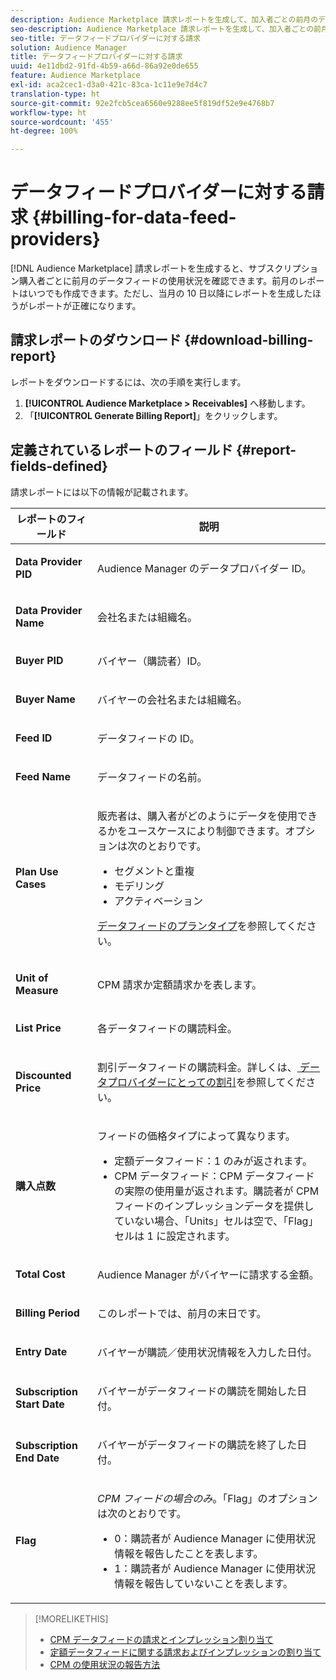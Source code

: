 ```yaml
---
description: Audience Marketplace 請求レポートを生成して、加入者ごとの前月のデータフィード使用量を表示できます。前月のレポートはいつでも作成できます。ただし、当月の 10 日以降にレポートを生成したほうがレポートが正確になります。
seo-description: Audience Marketplace 請求レポートを生成して、加入者ごとの前月のデータフィード使用量を表示できます。前月のレポートはいつでも作成できます。ただし、当月の 10 日以降にレポートを生成したほうがレポートが正確になります。
seo-title: データフィードプロバイダーに対する請求
solution: Audience Manager
title: データフィードプロバイダーに対する請求
uuid: 4e11dbd2-91fd-4b59-a66d-86a92e0de655
feature: Audience Marketplace
exl-id: aca2cec1-d3a0-421c-83ca-1c11e9e7d4c7
translation-type: ht
source-git-commit: 92e2fcb5cea6560e9288ee5f819df52e9e4768b7
workflow-type: ht
source-wordcount: '455'
ht-degree: 100%

---
```


# データフィードプロバイダーに対する請求 {#billing-for-data-feed-providers}

[!DNL Audience Marketplace] 請求レポートを生成すると、サブスクリプション購入者ごとに前月のデータフィードの使用状況を確認できます。前月のレポートはいつでも作成できます。ただし、当月の 10 日以降にレポートを生成したほうがレポートが正確になります。

## 請求レポートのダウンロード {#download-billing-report}

レポートをダウンロードするには、次の手順を実行します。

1. **[!UICONTROL Audience Marketplace > Receivables]** へ移動します。
1. 「**[!UICONTROL Generate Billing Report]**」をクリックします。

## 定義されているレポートのフィールド {#report-fields-defined}

請求レポートには以下の情報が記載されます。

<table id="table_B433D5059F6446068683E425B1D87520"> 
 <thead> 
  <tr> 
   <th colname="col1" class="entry"> レポートのフィールド </th> 
   <th colname="col2" class="entry"> 説明 </th> 
  </tr> 
 </thead>
 <tbody> 
  <tr> 
   <td colname="col1"> <p><b><span class="uicontrol"> Data Provider PID</span></b> </p> </td> 
   <td colname="col2"> <p><span class="keyword">Audience Manager</span> のデータプロバイダー ID。 </p> </td> 
  </tr> 
  <tr> 
   <td colname="col1"> <p><b><span class="uicontrol"> Data Provider Name</span></b> </p> </td> 
   <td colname="col2"> <p>会社名または組織名。 </p> </td> 
  </tr> 
  <tr> 
   <td colname="col1"> <p><b><span class="uicontrol"> Buyer PID</span></b> </p> </td> 
   <td colname="col2"> <p>バイヤー（購読者）ID。 </p> </td> 
  </tr> 
  <tr> 
   <td colname="col1"> <p><b><span class="uicontrol"> Buyer Name</span></b> </p> </td> 
   <td colname="col2"> <p>バイヤーの会社名または組織名。 </p> </td> 
  </tr> 
  <tr> 
   <td colname="col1"> <p><b><span class="uicontrol"> Feed ID</span></b> </p> </td> 
   <td colname="col2"> <p>データフィードの ID。 </p> </td> 
  </tr> 
  <tr> 
   <td colname="col1"> <p><b><span class="uicontrol"> Feed Name</span></b> </p> </td> 
   <td colname="col2"> <p>データフィードの名前。 </p> </td> 
  </tr> 
  <tr> 
   <td colname="col1"> <p><b><span class="uicontrol"> Plan Use Cases</span></b> </p> </td> 
   <td colname="col2"> <p>販売者は、購入者がどのようにデータを使用できるかをユースケースにより制御できます。オプションは次のとおりです。 </p> 
    <ul id="ul_8230A93B5DCE4C10B025D3C761F72CEF"> 
     <li id="li_3400C6475F6D43D7AF54D9A0ED9C09E0">セグメントと重複 </li> 
     <li id="li_65DFEF1EA6C341ACB5B72FF629F10AFC">モデリング </li> 
     <li id="li_B84935B93ADE4D299732CE7E099DF7B3">アクティベーション </li> 
    </ul> <p><a href="../../../features/audience-marketplace/marketplace-data-providers/marketplace-create-manage-feeds.md#plan-types">データフィードのプランタイプ</a>を参照してください。 </p> </td> 
  </tr> 
  <tr> 
   <td colname="col1"> <p><b><span class="uicontrol"> Unit of Measure</span></b> </p> </td> 
   <td colname="col2"> <p>CPM 請求か定額請求かを表します。 </p> </td> 
  </tr> 
  <tr> 
   <td colname="col1"> <p><b><span class="uicontrol"> List Price</span></b> </p> </td> 
   <td colname="col2"> <p>各データフィードの購読料金。 </p> </td> 
  </tr> 
  <tr> 
   <td colname="col1"> <p><b><span class="uicontrol"> Discounted Price</span></b> </p> </td> 
   <td colname="col2"> <p>割引データフィードの購読料金。詳しくは、<a href="../../../features/audience-marketplace/marketplace-data-providers/marketplace-create-manage-feeds.md#discounts"> データプロバイダーにとっての割引</a>を参照してください。 </p> </td> 
  </tr> 
  <tr> 
   <td colname="col1"> <p><b><span class="uicontrol"> 購入点数</span></b> </p> </td> 
   <td colname="col2"> <p>フィードの価格タイプによって異なります。 </p> 
    <ul id="ul_01550B436EEE4FBC8C9945E08E3CE2C6"> 
     <li id="li_C589F6A751AB407E853AC6F726A47F14">定額データフィード：1 のみが返されます。 </li> 
     <li id="li_F93F8AEB2D8C45BFA0305E7808AFF848">CPM データフィード：CPM データフィードの実際の使用量が返されます。購読者が CPM フィードのインプレッションデータを提供していない場合、「Units」セルは空で、「Flag」セルは 1 に設定されます。 </li> 
    </ul> </td> 
  </tr> 
  <tr> 
   <td colname="col1"> <p><b><span class="uicontrol"> Total Cost</span></b> </p> </td> 
   <td colname="col2"> <p><span class="keyword">Audience Manager</span> がバイヤーに請求する金額。 </p> </td> 
  </tr> 
  <tr> 
   <td colname="col1"> <p><b><span class="uicontrol"> Billing Period</span></b> </p> </td> 
   <td colname="col2"> <p> このレポートでは、前月の末日です。 </p> </td> 
  </tr> 
  <tr> 
   <td colname="col1"> <p><b><span class="uicontrol"> Entry Date</span></b> </p> </td> 
   <td colname="col2"> <p>バイヤーが購読／使用状況情報を入力した日付。 </p> </td> 
  </tr> 
  <tr> 
   <td colname="col1"> <p><b><span class="uicontrol"> Subscription Start Date</span></b> </p> </td> 
   <td colname="col2"> <p>バイヤーがデータフィードの購読を開始した日付。 </p> </td> 
  </tr> 
  <tr> 
   <td colname="col1"> <p><b><span class="uicontrol"> Subscription End Date</span></b> </p> </td> 
   <td colname="col2"> <p>バイヤーがデータフィードの購読を終了した日付。 </p> </td> 
  </tr> 
  <tr> 
   <td colname="col1"> <p><b><span class="uicontrol"> Flag</span></b> </p> </td> 
   <td colname="col2"> <p> <i>CPM フィードの場合のみ</i>。「Flag」のオプションは次のとおりです。 </p> 
    <ul id="ul_509BC73B754A43299F8D719AB0805ABD"> 
     <li id="li_AB35E33B68EC49A187495DF6B9D86563">0：購読者が <span class="keyword">Audience Manager</span> に使用状況情報を報告したことを表します。 </li> 
     <li id="li_2E4871B127A84EC586A9F3659F52D67E">1：購読者が <span class="keyword">Audience Manager</span> に使用状況情報を報告していないことを表します。 </li> 
    </ul> </td> 
  </tr> 
 </tbody> 
</table>

>[!MORELIKETHIS]
>
>* [CPM データフィードの請求とインプレッション割り当て](../../../features/audience-marketplace/marketplace-data-buyers/marketplace-buyer-billing.md#cost-attribution)
>* [定額データフィードに関する請求およびインプレッションの割り当て](../../../features/audience-marketplace/marketplace-data-buyers/marketplace-buyer-billing.md)
>* [CPM の使用状況の報告方法](../../../features/audience-marketplace/marketplace-data-buyers/marketplace-buyer-billing.md#report-cpm-usage)


